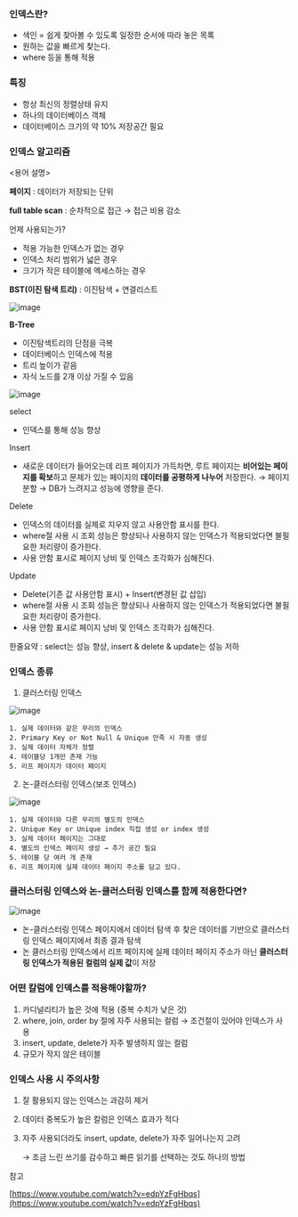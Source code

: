 ### 인덱스란?

- 색인 = 쉽게 찾아볼 수 있도록 일정한 순서에 따라 놓은 목록
- 원하는 값을 빠르게 찾는다.
- where 등을 통해 적용

### 특징

- 항상 최신의 정렬상태 유지
- 하나의 데이터베이스 객체
- 데이터베이스 크기의 약 10% 저장공간 필요

### 인덱스 알고리즘

<용어 설명>

**페이지** : 데이터가 저장되는 단위

**full table scan** : 순차적으로 접근 → 접근 비용 감소

언제 사용되는가?

- 적용 가능한 인덱스가 없는 경우
- 인덱스 처리 범위가 넓은 경우
- 크기가 작은 테이블에 엑세스하는 경우

**BST(이진 탐색 트리)** : 이진탐색 + 연결리스트

![image](https://user-images.githubusercontent.com/70627982/207649510-9c7a9ce3-ad27-415c-ba8c-4d9fd340c19a.png)


**B-Tree**

- 이진탐색트리의 단점을 극복
- 데이터베이스 인덱스에 적용
- 트리 높이가 같음
- 자식 노드를 2개 이상 가질 수 있음

![image](https://user-images.githubusercontent.com/70627982/207649609-71f95811-5ddb-40e7-84dd-30e52fc11287.png)


select

- 인덱스를 통해 성능 향상

Insert

- 새로운 데이터가 들어오는데 리프 페이지가 가득차면, 루트 페이지는 **비어있는 페이지를 확보**하고 문제가 있는 페이지의 **데이터를 공평하게 나누어** 저장한다. → 페이지 분할 → DB가 느려지고 성능에 영향을 준다.

Delete

- 인덱스의 데이터를 실제로 지우지 않고 사용안함 표시를 한다.
- where절 사용 시 조회 성능은 향상되나 사용하지 않는 인덱스가 적용되었다면 불필요한 처리량이 증가한다.
- 사용 안함 표시로 페이지 낭비 및 인덱스 조각화가 심해진다.

Update

- Delete(기존 값 사용안함 표시) + Insert(변경된 값 삽입)
- where절 사용 시 조회 성능은 향상되나 사용하지 않는 인덱스가 적용되었다면 불필요한 처리량이 증가한다.
- 사용 안함 표시로 페이지 낭비 및 인덱스 조각화가 심해진다.

한줄요약 : select는 성능 향상, insert & delete & update는 성능 저하

### 인덱스 종류

1. 클러스터링 인덱스
    
![image](https://user-images.githubusercontent.com/70627982/207649660-4d55ae88-9435-4c3e-9b25-3af6adab8648.png)

    
    1. 실제 데이터와 같은 무리의 인덱스
    2. Primary Key or Not Null & Unique 만족 시 자동 생성
    3. 실제 데이터 자체가 정렬
    4. 테이블당 1개만 존재 가능
    5. 리프 페이지가 데이터 페이지
    

2. 논-클러스터링 인덱스(보조 인덱스)
    
![image](https://user-images.githubusercontent.com/70627982/207649815-b71a2ccc-04cb-4eb1-b1bc-5862073e783f.png)
    
    1. 실제 데이터와 다른 무리의 별도의 인덱스
    2. Unique Key or Unique index 직접 생성 or index 생성
    3. 실제 데이터 페이지는 그대로
    4. 별도의 인덱스 페이지 생성 → 추가 공간 필요
    5. 테이블 당 여러 개 존재
    6. 리프 페이지에 실제 데이터 페이지 주소를 담고 있다.

### 클러스터링 인덱스와 논-클러스터링 인덱스를 함께 적용한다면?

![image](https://user-images.githubusercontent.com/70627982/207649756-78649ed0-311e-4404-b4a5-bbae379f4d4c.png)


- 논-클러스터링 인덱스 페이지에서 데이터 탐색 후 찾은 데이터를 기반으로 클러스터링 인덱스 페이지에서 최종 결과 탐색
- 논 클러스터링 인덱스에서 리프 페이지에 실제 데이터 페이지 주소가 아닌 **클러스터링 인덱스가 적용된 컬럼의 실제 값**이 저장

### 어떤 칼럼에 인덱스를 적용해야할까?

1. 카디널리티가 높은 것에 적용 (중복 수치가 낮은 것)
2. where, join, order by 절에 자주 사용되는 컬럼 → 조건절이 있어야 인덱스가 사용
3. insert, update, delete가 자주 발생하지 않는 컬럼
4. 규모가 작지 않은 테이블

### 인덱스 사용 시 주의사항

1. 잘 활용되지 않는 인덱스는 과감히 제거
2. 데이터 중복도가 높은 칼럼은 인덱스 효과가 적다
3. 자주 사용되더라도 insert, update, delete가 자주 일어나는지 고려 
    
    → 조금 느린 쓰기를 감수하고 빠른 읽기를 선택하는 것도 하나의 방법
    

참고

[https://www.youtube.com/watch?v=edpYzFgHbqs](https://www.youtube.com/watch?v=edpYzFgHbqs)
